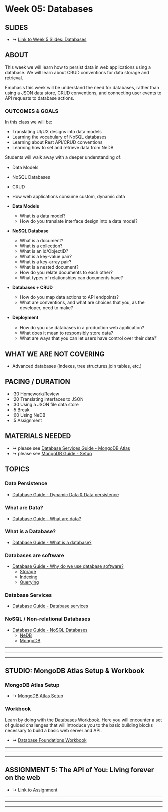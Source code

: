# Week 05: Databases

## SLIDES
* ↳ [Link to Week 5 Slides: Databases](https://docs.google.com/presentation/d/1dY3tUGLn87aO7lqKDjcfaXvsgrOjDIJFya9DzKVPBJs/edit?usp=sharing)

## ABOUT

This week we will learn how to persist data in web applications using a database. We will learn about CRUD conventions for data storage and retrieval.

Emphasis this week will be understand the need for databases, rather than using a JSON data store, CRUD conventions, and connecting user events to API requests to database actions. 

### OUTCOMES & GOALS

In this class we will be:
* Translating UI/UX designs into data models
* Learning the vocabulary of NoSQL databases
* Learning about Rest API/CRUD conventions
* Learning how to set and retrieve data from NeDB

Students will walk away with a deeper understanding of:
* Data Models
* NoSQL Databases
* CRUD
* How web applications consume custom, dynamic data

* **Data Models**
  * What is a data model?
  * How do you translate interface design into a data model?
* **NoSQL Database**
  * What is a document?
  * What is a collection?
  * What is an id/ObjectID?
  * What is a key-value pair?
  * What is a key-array pair?
  * What is a nested document?
  * How do you relate documents to each other?
  * What types of relationships can documents have?
* **Databases + CRUD**
  * How do you map data actions to API endpoints?
  * What are conventions, and what are choices that you, as the developer, need to make?
* **Deployment**
  * How do you use databases in a production web application?
  * What does it mean to responsibly store data?
  * What are ways that you can let users have control over their data?'

<!-- 
- Why do we need databases?
- What are the different types of databases?
- How is the data in databases structured?
- In a document-based NoSQL database, what is a
  - document?
  - id? ObjectID? unique id?
  - schema?
  - collection?
- What does it mean to responsibly store data?
- What are ways that you can let users have control over their data?
 -->

## WHAT WE ARE NOT COVERING
- Advanced databases (indexes, tree structures,join tables, etc.)

## PACING / DURATION
* :30 Homework/Review
* :20 Translating interfaces to JSON
* :30 Using a JSON file data store
* :5 Break
* :60 Using NeDB
* :5 Assignment

## MATERIALS NEEDED

* ↳ please see [Database Services Guide - MongoDB Atlas](../guides/database-services-guide.md)
* ↳ please see [MongoDB Guide - Setup](../guides/mongodb-guide.md)


## TOPICS

### Data Persistence
* [Database Guide - Dynamic Data & Data persistence](../guides/databases-guide.md#dynamic-data--data-persistence)

### What are Data?
* [Database Guide - What are data?](../guides/databases-guide.md#what-are-data)

### What is a Database?
* [Database Guide - What is a database?](../guides/databases-guide.md#what-is-a-database)

### Databases are software
* [Database Guide - Why do we use database software?](../guides/databases-guide.md#why-do-we-use-database-software)
  - [Storage](../guides/databases-guide.md#storage)
  - [Indexing](../guides/databases-guide.md#indexing)
  - [Querying](../guides/databases-guide.md#querying)

### Database Services
* [Database Guide - Database services](../guides/databases-guide.md#database-services)

### NoSQL / Non-relational Databases
* [Database Guide - NoSQL Databases](../guides/databases-guide.md#nosql-databases)
  - [NeDB](../guides/databases-guide.md#nedb)
  - [MongoDB](../guides/databases-guide.md#mongodb)


***
***
***

## STUDIO: MongoDB Atlas Setup & Workbook

### MongoDB Atlas Setup

* ↳ [MongoDB Atlas Setup](../guides/database-services-guide.md#mongodb-atlas)

### Workbook
Learn by doing with the [Databases Workbook](https://github.com/itp-dwd/databases-workbook). Here you will encounter a set of guided challenges that will introduce you to the basic building blocks necessary to build a basic web server and API. 

* ↳ [Database Foundations Workbook](https://github.com/itp-dwd/databases-workbook)

***
***
***

## ASSIGNMENT 5: The API of You: Living forever on the web 

* ↳ [Link to Assignment](../assignments/05_assignment.md)

***
***
***


<!--
via:
* https://github.com/ITPNYU/ICM-2019-Code/blob/master/weeks/01_intro.md
* https://github.com/eyebeam/curriculum/blob/master/TEMPLATE.md
-->

<!-- 
### Lecture
* Databases
  * Persisting data with a NoSQL database (as opposed to SQL databases like PostGres or SQLite)
    * NEDB
    * MongoDB
  * CRUD
* Deployment
  * Platform as a service (PaaS), virtual machines, 

### Studio
### Assignment
* Building on your previous assignment, add persistent data using a database.
* (Using templates?)
* Deploy to Heroku
 -->